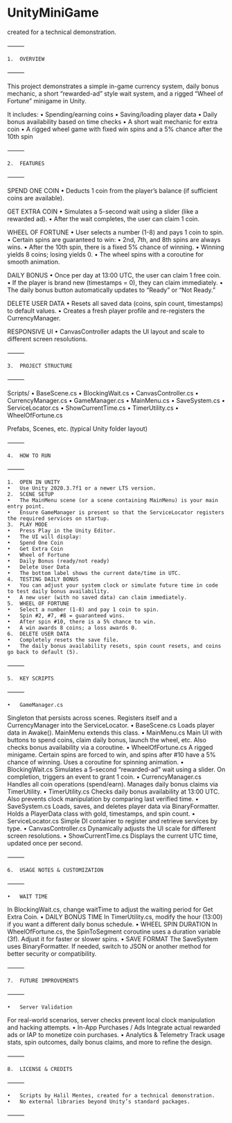 # UnityMiniGame
created for a technical demonstration.

⸻

	1.	OVERVIEW

⸻

This project demonstrates a simple in-game currency system, daily bonus mechanic, a short “rewarded-ad” style wait system, and a rigged “Wheel of Fortune” minigame in Unity.

It includes:
	•	Spending/earning coins
	•	Saving/loading player data
	•	Daily bonus availability based on time checks
	•	A short wait mechanic for extra coin
	•	A rigged wheel game with fixed win spins and a 5% chance after the 10th spin

⸻

	2.	FEATURES

⸻

SPEND ONE COIN
	•	Deducts 1 coin from the player’s balance (if sufficient coins are available).

GET EXTRA COIN
	•	Simulates a 5-second wait using a slider (like a rewarded ad).
	•	After the wait completes, the user can claim 1 coin.

WHEEL OF FORTUNE
	•	User selects a number (1-8) and pays 1 coin to spin.
	•	Certain spins are guaranteed to win:
	•	2nd, 7th, and 8th spins are always wins.
	•	After the 10th spin, there is a fixed 5% chance of winning.
	•	Winning yields 8 coins; losing yields 0.
	•	The wheel spins with a coroutine for smooth animation.

DAILY BONUS
	•	Once per day at 13:00 UTC, the user can claim 1 free coin.
	•	If the player is brand new (timestamps = 0), they can claim immediately.
	•	The daily bonus button automatically updates to “Ready” or “Not Ready.”

DELETE USER DATA
	•	Resets all saved data (coins, spin count, timestamps) to default values.
	•	Creates a fresh player profile and re-registers the CurrencyManager.

RESPONSIVE UI
	•	CanvasController adapts the UI layout and scale to different screen resolutions.

⸻

	3.	PROJECT STRUCTURE

⸻

Scripts/
	•	BaseScene.cs
	•	BlockingWait.cs
	•	CanvasController.cs
	•	CurrencyManager.cs
	•	GameManager.cs
	•	MainMenu.cs
	•	SaveSystem.cs
	•	ServiceLocator.cs
	•	ShowCurrentTime.cs
	•	TimerUtility.cs
	•	WheelOfFortune.cs

Prefabs, Scenes, etc. (typical Unity folder layout)

⸻

	4.	HOW TO RUN

⸻

	1.	OPEN IN UNITY
	•	Use Unity 2020.3.7f1 or a newer LTS version.
	2.	SCENE SETUP
	•	The MainMenu scene (or a scene containing MainMenu) is your main entry point.
	•	Ensure GameManager is present so that the ServiceLocator registers the required services on startup.
	3.	PLAY MODE
	•	Press Play in the Unity Editor.
	•	The UI will display:
	•	Spend One Coin
	•	Get Extra Coin
	•	Wheel of Fortune
	•	Daily Bonus (ready/not ready)
	•	Delete User Data
	•	The bottom label shows the current date/time in UTC.
	4.	TESTING DAILY BONUS
	•	You can adjust your system clock or simulate future time in code to test daily bonus availability.
	•	A new user (with no saved data) can claim immediately.
	5.	WHEEL OF FORTUNE
	•	Select a number (1-8) and pay 1 coin to spin.
	•	Spin #2, #7, #8 = guaranteed wins.
	•	After spin #10, there is a 5% chance to win.
	•	A win awards 8 coins; a loss awards 0.
	6.	DELETE USER DATA
	•	Completely resets the save file.
	•	The daily bonus availability resets, spin count resets, and coins go back to default (5).

⸻

	5.	KEY SCRIPTS

⸻

	•	GameManager.cs
Singleton that persists across scenes. Registers itself and a CurrencyManager into the ServiceLocator.
	•	BaseScene.cs
Loads player data in Awake(). MainMenu extends this class.
	•	MainMenu.cs
Main UI with buttons to spend coins, claim daily bonus, launch the wheel, etc. Also checks bonus availability via a coroutine.
	•	WheelOfFortune.cs
A rigged minigame. Certain spins are forced to win, and spins after #10 have a 5% chance of winning. Uses a coroutine for spinning animation.
	•	BlockingWait.cs
Simulates a 5-second “rewarded-ad” wait using a slider. On completion, triggers an event to grant 1 coin.
	•	CurrencyManager.cs
Handles all coin operations (spend/earn). Manages daily bonus claims via TimerUtility.
	•	TimerUtility.cs
Checks daily bonus availability at 13:00 UTC. Also prevents clock manipulation by comparing last verified time.
	•	SaveSystem.cs
Loads, saves, and deletes player data via BinaryFormatter. Holds a PlayerData class with gold, timestamps, and spin count.
	•	ServiceLocator.cs
Simple DI container to register and retrieve services by type.
	•	CanvasController.cs
Dynamically adjusts the UI scale for different screen resolutions.
	•	ShowCurrentTime.cs
Displays the current UTC time, updated once per second.

⸻

	6.	USAGE NOTES & CUSTOMIZATION

⸻

	•	WAIT TIME
In BlockingWait.cs, change waitTime to adjust the waiting period for Get Extra Coin.
	•	DAILY BONUS TIME
In TimerUtility.cs, modify the hour (13:00) if you want a different daily bonus schedule.
	•	WHEEL SPIN DURATION
In WheelOfFortune.cs, the SpinToSegment coroutine uses a duration variable (3f). Adjust it for faster or slower spins.
	•	SAVE FORMAT
The SaveSystem uses BinaryFormatter. If needed, switch to JSON or another method for better security or compatibility.

⸻

	7.	FUTURE IMPROVEMENTS

⸻

	•	Server Validation
For real-world scenarios, server checks prevent local clock manipulation and hacking attempts.
	•	In-App Purchases / Ads
Integrate actual rewarded ads or IAP to monetize coin purchases.
	•	Analytics & Telemetry
Track usage stats, spin outcomes, daily bonus claims, and more to refine the design.

⸻

	8.	LICENSE & CREDITS

⸻

	•	Scripts by Halil Mentes, created for a technical demonstration.
	•	No external libraries beyond Unity’s standard packages.

⸻
